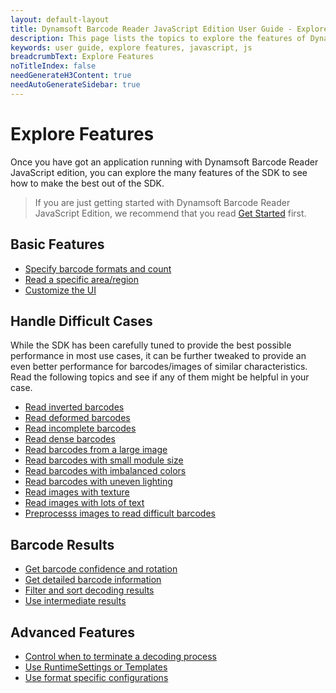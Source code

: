 ```yaml
---
layout: default-layout
title: Dynamsoft Barcode Reader JavaScript Edition User Guide - Explore Features
description: This page lists the topics to explore the features of Dynamsoft Barcode Reader JavaScript SDK.
keywords: user guide, explore features, javascript, js
breadcrumbText: Explore Features
noTitleIndex: false
needGenerateH3Content: true
needAutoGenerateSidebar: true
---
```


# Explore Features

Once you have got an application running with Dynamsoft Barcode Reader JavaScript edition, you can explore the many features of the SDK to see how to make the best out of the SDK.

> If you are just getting started with Dynamsoft Barcode Reader JavaScript Edition, we recommend that you read [Get Started](../index.md) first.

## Basic Features

* [Specify barcode formats and count]({{site.features}}barcode-formats-and-count.html?lang=js)
* [Read a specific area/region]({{site.features}}barcode-scan-region.html?lang=js)
* [Customize the UI]({{site.features}}customize-the-ui.html?lang=js)

## Handle Difficult Cases

While the SDK has been carefully tuned to provide the best possible performance in most use cases, it can be further tweaked to provide an even better performance for barcodes/images of similar characteristics. Read the following topics and see if any of them might be helpful in your case.

* [Read inverted barcodes]({{site.features}}read-inverted-barcodes.html?lang=js)
* [Read deformed barcodes]({{site.features}}read-deformed-barcodes.html?lang=js)
* [Read incomplete barcodes]({{site.features}}read-incomplete-barcodes.html?lang=js)
* [Read dense barcodes]({{site.features}}read-dense-barcodes.html?lang=js)
* [Read barcodes from a large image]({{site.features}}read-a-large-image.html?lang=js)
* [Read barcodes with small module size]({{site.features}}read-barcodes-with-small-modulesize.html?lang=js)
* [Read barcodes with imbalanced colors]({{site.features}}read-barcodes-with-imbalanced-colour.html?lang=js)
* [Read barcodes with uneven lighting]({{site.features}}read-barcodes-with-uneven-lighting.html?lang=js)
* [Read images with texture]({{site.features}}read-images-with-texture.html?lang=js)
* [Read images with lots of text]({{site.features}}read-images-with-lots-of-text.html?lang=js)
* [Preprocesss images to read difficult barcodes]({{site.features}}preprocess-images.html?lang=js)

## Barcode Results

* [Get barcode confidence and rotation]({{site.features}}get-confidence-rotation.html?lang=js)
* [Get detailed barcode information]({{site.features}}get-detailed-info.html?lang=js)
* [Filter and sort decoding results]({{site.features}}filter-and-sort.html?lang=js)
* [Use intermediate results]({{site.features}}use-intermidiate-results.html?lang=js)

## Advanced Features

* [Control when to terminate a decoding process]({{site.features}}control-terminate-phase.html?lang=js)
* [Use RuntimeSettings or Templates]({{site.features}}use-runtimesettings-or-templates.html?lang=js)
* [Use format specific configurations]({{site.features}}use-format-specific-configuration.html?lang=js)

